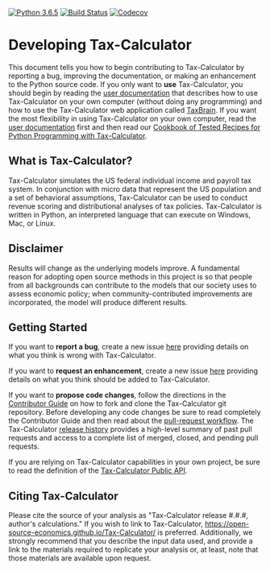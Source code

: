 [![Python 3.6.5](https://img.shields.io/badge/python-3.6.5-blue.svg)](https://www.python.org/downloads/release/python-365/)
[![Build Status](https://travis-ci.org/open-source-economics/Tax-Calculator.svg?branch=master)](https://travis-ci.org/open-source-economics/Tax-Calculator)
[![Codecov](https://codecov.io/gh/open-source-economics/Tax-Calculator/branch/master/graph/badge.svg)](https://codecov.io/gh/open-source-economics/Tax-Calculator)


Developing Tax-Calculator
=========================

This document tells you how to begin contributing to Tax-Calculator by
reporting a bug, improving the documentation, or making an enhancement
to the Python source code.  If you only want to **use** Tax-Calculator,
you should begin by reading the [user
documentation](https://open-source-economics.github.io/Tax-Calculator/)
that describes how to use Tax-Calculator on your own computer (without
doing any programming) and how to use the Tax-Calculator web application
called [TaxBrain](https://www.ospc.org/taxbrain/).  If you want the most
flexibility in using Tax-Calculator on your own computer, read the [user
documentation](https://open-source-economics.github.io/Tax-Calculator/)
first and then read our [Cookbook of Tested Recipes for Python Programming
with
Tax-Calculator](https://open-source-economics.github.io/Tax-Calculator/cookbook.html).


What is Tax-Calculator?
-----------------------

Tax-Calculator simulates the US federal individual income and payroll
tax system.  In conjunction with micro data that represent the US
population and a set of behavioral assumptions, Tax-Calculator can
be used to conduct revenue scoring and distributional analyses of tax
policies.  Tax-Calculator is written in Python, an interpreted
language that can execute on Windows, Mac, or Linux.


Disclaimer
----------

Results will change as the underlying models improve. A fundamental
reason for adopting open source methods in this project is so that
people from all backgrounds can contribute to the models that our
society uses to assess economic policy; when community-contributed
improvements are incorporated, the model will produce different
results.


Getting Started
---------------

If you want to **report a bug**, create a new issue
[here](https://github.com/open-source-economics/Tax-Calculator/issues)
providing details on what you think is wrong with Tax-Calculator.

If you want to **request an enhancement**, create a new issue
[here](https://github.com/open-source-economics/Tax-Calculator/issues)
providing details on what you think should be added to Tax-Calculator.

If you want to **propose code changes**, follow the directions in the
[Contributor
Guide](https://taxcalc.readthedocs.io/en/latest/contributor_guide.html)
on how to fork and clone the Tax-Calculator git repository.  Before
developing any code changes be sure to read completely the Contributor
Guide and then read about the [pull-request
workflow](https://github.com/open-source-economics/Tax-Calculator/blob/master/WORKFLOW.md#tax-calculator-pull-request-workflow).
The Tax-Calculator [release
history](https://github.com/open-source-economics/Tax-Calculator/blob/master/RELEASES.md#tax-calculator-release-history)
provides a high-level summary of past pull requests and access to a
complete list of merged, closed, and pending pull requests.

If you are relying on Tax-Calculator capabilities in your own project,
be sure to read the definition of the [Tax-Calculator Public
API](https://taxcalc.readthedocs.io/en/latest/public_api.html).


Citing Tax-Calculator
---------------------

Please cite the source of your analysis as "Tax-Calculator release
#.#.#, author's calculations." If you wish to link to Tax-Calculator,
https://open-source-economics.github.io/Tax-Calculator/ is
preferred. Additionally, we strongly recommend that you describe the
input data used, and provide a link to the materials required to
replicate your analysis or, at least, note that those materials are
available upon request.
